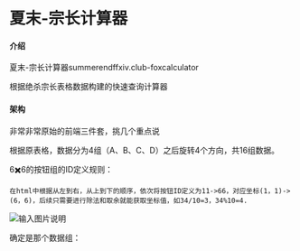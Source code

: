 # 夏末-宗长计算器

#### 介绍
夏末-宗长计算器summerendffxiv.club-foxcalculator

根据绝杀宗长表格数据构建的快速查询计算器

#### 架构

非常非常原始的前端三件套，挑几个重点说

根据原表格，数据分为4组（A、B、C、D）之后旋转4个方向，共16组数据。

6✖️6的按钮组的ID定义规则：

    在html中根据从左到右，从上到下的顺序，依次将按钮ID定义为11->66，对应坐标(1，1)->(6，6)，后续只需要进行除法和取余就能获取坐标值，如34/10=3，34%10=4.

![输入图片说明](https://foruda.gitee.com/images/1685171519327816496/63a39410_10069853.png "719ebafe4e8eb7340d71b8471949ada7.png")

确定是那个数据组：




